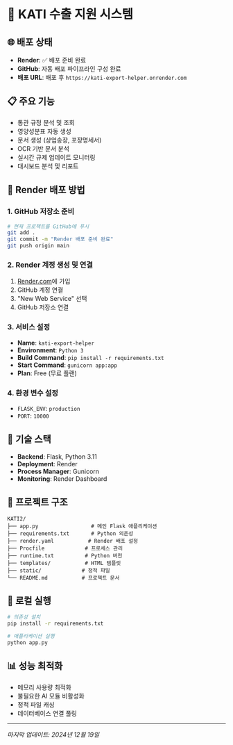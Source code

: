 # 🚀 KATI 수출 지원 시스템

## 🌐 배포 상태
- **Render**: ✅ 배포 준비 완료
- **GitHub**: 자동 배포 파이프라인 구성 완료
- **배포 URL**: 배포 후 `https://kati-export-helper.onrender.com`

## 📋 주요 기능
- 통관 규정 분석 및 조회
- 영양성분표 자동 생성
- 문서 생성 (상업송장, 포장명세서)
- OCR 기반 문서 분석
- 실시간 규제 업데이트 모니터링
- 대시보드 분석 및 리포트

## 🚀 Render 배포 방법

### 1. GitHub 저장소 준비
```bash
# 현재 프로젝트를 GitHub에 푸시
git add .
git commit -m "Render 배포 준비 완료"
git push origin main
```

### 2. Render 계정 생성 및 연결
1. [Render.com](https://render.com)에 가입
2. GitHub 계정 연결
3. "New Web Service" 선택
4. GitHub 저장소 연결

### 3. 서비스 설정
- **Name**: `kati-export-helper`
- **Environment**: `Python 3`
- **Build Command**: `pip install -r requirements.txt`
- **Start Command**: `gunicorn app:app`
- **Plan**: Free (무료 플랜)

### 4. 환경 변수 설정
- `FLASK_ENV`: `production`
- `PORT`: `10000`

## 🔧 기술 스택
- **Backend**: Flask, Python 3.11
- **Deployment**: Render
- **Process Manager**: Gunicorn
- **Monitoring**: Render Dashboard

## 📁 프로젝트 구조
```
KATI2/
├── app.py                 # 메인 Flask 애플리케이션
├── requirements.txt       # Python 의존성
├── render.yaml           # Render 배포 설정
├── Procfile             # 프로세스 관리
├── runtime.txt          # Python 버전
├── templates/           # HTML 템플릿
├── static/             # 정적 파일
└── README.md           # 프로젝트 문서
```

## 🚀 로컬 실행
```bash
# 의존성 설치
pip install -r requirements.txt

# 애플리케이션 실행
python app.py
```

## 📊 성능 최적화
- 메모리 사용량 최적화
- 불필요한 AI 모듈 비활성화
- 정적 파일 캐싱
- 데이터베이스 연결 풀링

---
*마지막 업데이트: 2024년 12월 19일* 